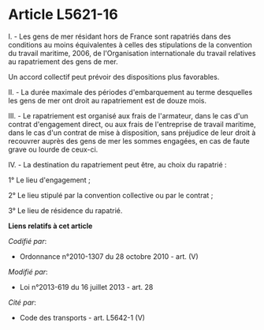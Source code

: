 # Article L5621-16

I. - Les gens de mer résidant hors de France sont rapatriés dans des conditions au moins équivalentes à celles des
stipulations de la convention du travail maritime, 2006, de l'Organisation internationale du travail relatives au
rapatriement des gens de mer. 

Un accord collectif peut prévoir des dispositions plus favorables. 

II. - La durée maximale des périodes d'embarquement au terme desquelles les gens de mer ont droit au rapatriement est de
douze mois. 

III. - Le rapatriement est organisé aux frais de l'armateur, dans le cas d'un contrat d'engagement direct, ou aux frais de
l'entreprise de travail maritime, dans le cas d'un contrat de mise à disposition, sans préjudice de leur droit à recouvrer
auprès des gens de mer les sommes engagées, en cas de faute grave ou lourde de ceux-ci. 

IV. - La destination du rapatriement peut être, au choix du rapatrié : 

1° Le lieu d'engagement ; 

2° Le lieu stipulé par la convention collective ou par le contrat ; 

3° Le lieu de résidence du rapatrié.

**Liens relatifs à cet article**

_Codifié par_:

  - Ordonnance n°2010-1307 du 28 octobre 2010 - art. (V)

_Modifié par_:

  - Loi n°2013-619 du 16 juillet 2013 - art. 28

_Cité par_:

  - Code des transports - art. L5642-1 (V)
